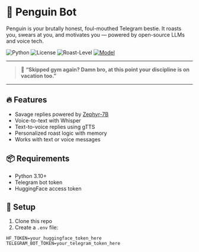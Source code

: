 # 🐧 Penguin Bot

Penguin is your brutally honest, foul-mouthed Telegram bestie. It roasts you, swears at you, and motivates you — powered by open-source LLMs and voice tech.

![Python](https://img.shields.io/badge/python-3.10+-blue)
![License](https://img.shields.io/badge/license-MIT-green)
![Roast-Level](https://img.shields.io/badge/roast--level-🔥_100%-critical)
[![Model](https://img.shields.io/badge/model-zephyr--7b--beta-red?logo=huggingface)](https://huggingface.co/HuggingFaceH4/zephyr-7b-beta)

---

> 🐧 **“Skipped gym again? Damn bro, at this point your discipline is on vacation too.”**

---

## 🔥 Features
- Savage replies powered by [Zephyr-7B](https://huggingface.co/HuggingFaceH4/zephyr-7b-beta)
- Voice-to-text with Whisper
- Text-to-voice replies using gTTS
- Personalized roast logic with memory
- Works with text or voice messages

## 📦 Requirements
- Python 3.10+
- Telegram bot token
- HuggingFace access token

## 📁 Setup

1. Clone this repo  
2. Create a `.env` file:

```env
HF_TOKEN=your_huggingface_token_here
TELEGRAM_BOT_TOKEN=your_telegram_token_here
